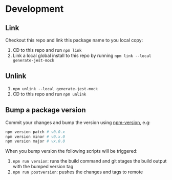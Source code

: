 # Development

## Link

Checkout this repo and link this package name to you local copy:

1. CD to this repo and run `npm link`
1. Link a local global install to this repo by running `npm link --local generate-jest-mock`

## Unlink

1. `npm unlink --local generate-jest-mock`
1. CD to this repo and run `npm unlink`

## Bump a package version

Commit your changes and bump the version using [npm-version](https://docs.npmjs.com/cli/version.html), e.g:

```bash
npm version patch # v0.0.x
npm version minor # v0.x.0
npm version major # vx.0.0
```

When you bump version the following scripts will be triggered:

1. `npm run version`: runs the build command and git stages the build output with the bumped version tag
1. `npm run postversion`: pushes the changes and tags to remote
